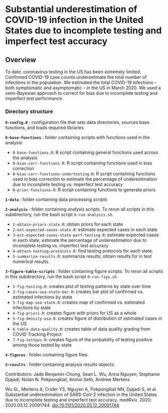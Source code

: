 # Substantial underestimation of COVID-19 infection in the United States due to incomplete testing and imperfect test accuracy

## Overview
To date, coronavirus testing in the US has been extremely limited. Confirmed COVID-19 case counts underestimate the total number of infections in the population. We estimated the total COVID-19 infections – both symptomatic and asymptomatic – in the US in March 2020. We used a semi-Bayesian approach to correct for bias due to incomplete testing and imperfect test performance.

### Directory structure

**`0-config.R`** : configuration file that sets data directories, sources base functions, and loads required libraries

**`0-base-functions`** : folder containing scripts with functions used in the analysis
* `0-base-functions.R`: R script containing general functions used across the analysis
* `0-bias-corr-functions.R`: R script containing functions used in bias correction
* `0-bias-corr-functions-undertesting.R`: R script containing functions used in bias correction to estimate the percentage of underestimation due to incomplete testing vs. imperfect test accuracy
* `0-prior-functions.R`: R script containing functions to generate priors

**`1-data`** : folder containing data processing scripts

**`2-analysis`** : folder containing analysis scripts. To rerun all scripts in this subdirectory, run the bash script `0-run-analysis.sh`.

* `1-obtain-priors-state.R`: obtain priors for each state
* `2-est-expected-cases-state.R`: estimate expected cases in each state
* `3-est-expected-cases-state-perf-testing.R`: estimate expected cases in each state, estimate the percentage of underestimation due to incomplete testing vs. imperfect test accuracy
* `4-obtain-testing-protocols.R`: find testing protocols for each state.
* `5-summarize-results.R`: summarize results; obtain results for in text numerical results. 

**`3-figure-table-scripts`** : folder containing figure scripts. To rerun all scripts in this subdirectory, run the bash script `0-run-figs.sh`.

* `1-fig-testing.R`: creates plot of testing patterns by state over time
* `2-fig-cases-usa-state-bar.R`: creates bar plot of confirmed vs. estimated infections by state
* `3-fig-map-usa-state.R`: creates map of confirmed vs. estimated infections by state
* `4-fig-priors.R`: creates figure with priors for US as a whole
* `5-fig-density-usa.R`: creates figure of distribution of estimated cases in the US 
* `6-table-data-quality.R`: creates table of data quality grading from COVID Tracking Project
* `7-fig-testpos.R`: creates figure of the probability of testing positive among those tested by state

**`4-figures`** : folder containing figure files. 

**`5-results`** : folder containing analysis results objects. 

Contributors: Jade Benjamin-Chung, Sean L. Wu, Anna Nguyen, Stephanie Djajadi, Nolan N. Pokpongkiat, Anmol Seth, Andrew Mertens

Wu SL, Mertens A, Crider YS, Nguyen A, Pokpongkiat NN, Djajadi S, et al. Substantial underestimation of SARS-CoV-2 infection in the United States due to incomplete testing and imperfect test accuracy. medRxiv. 2020; 2020.05.12.20091744. [doi:10.1101/2020.05.12.20091744](https://doi.org/10.1101/2020.05.12.20091744)
